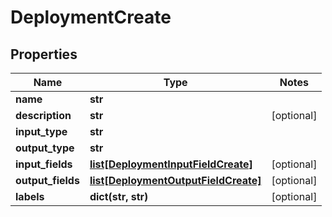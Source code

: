 # DeploymentCreate

## Properties
Name | Type | Notes
------------ | ------------- | -------------
**name** | **str** | 
**description** | **str** | [optional] 
**input_type** | **str** | 
**output_type** | **str** | 
**input_fields** | [**list[DeploymentInputFieldCreate]**](DeploymentInputFieldCreate.md) | [optional] 
**output_fields** | [**list[DeploymentOutputFieldCreate]**](DeploymentOutputFieldCreate.md) | [optional] 
**labels** | **dict(str, str)** | [optional] 


